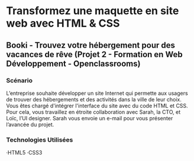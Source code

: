 # Transformez une maquette en site web avec HTML & CSS
## Booki - Trouvez votre hébergement pour des vacances de rêve (Projet 2 - Formation en Web Développement - Openclassrooms)

### Scénario
L’entreprise souhaite développer un site Internet qui permette aux usagers de trouver des hébergements et des activités dans la ville de leur choix.
Vous êtes chargé d'intégrer l'interface du site avec du code HTML et CSS. Pour cela, vous travaillez en étroite collaboration avec Sarah, la CTO, et Loïc, l’UI designer. 
Sarah vous envoie un e-mail pour vous présenter l’avancée du projet.

### Technologies Utilisées
 ·HTML5
 ·CSS3
